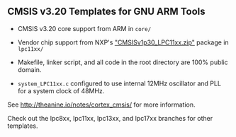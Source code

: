 ## CMSIS v3.20 Templates for GNU ARM Tools

* CMSIS v3.20 core support from ARM in `core/`

* Vendor chip support from NXP's ["CMSISv1p30_LPC11xx.zip"](http://lpcware.com/content/nxpfile/cmsis-library-lpc11xx-1-v2-jun-2-2011) package in `lpc11xx/`

* Makefile, linker script, and all code in the root directory are 100% public domain.

* `system_LPC11xx.c` configured to use internal 12MHz oscillator and PLL for a system clock of 48MHz.

See http://theanine.io/notes/cortex_cmsis/ for more information.

Check out the lpc8xx, lpc11xx, lpc13xx, and lpc17xx branches for other templates.

